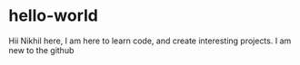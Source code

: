 # hello-world
Hii 
Nikhil here, I am here to learn code, and create interesting projects.
I am new to the github
